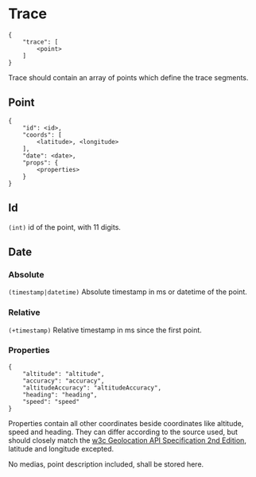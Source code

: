 # Trace

    {
        "trace": [
            <point>
        ]
    }

Trace should contain an array of points which define the trace segments.

## Point

    {
        "id": <id>,
        "coords": [
            <latitude>, <longitude>
        ],
        "date": <date>,
        "props": {
            <properties>
        }
    }


## Id
`(int)` id of the point, with 11 digits.

## Date

### Absolute
`(timestamp|datetime)` Absolute timestamp in ms or datetime of the point.

### Relative
`(+timestamp)` Relative timestamp in ms since the first point.


### Properties

    {
        "altitude": "altitude",
        "accuracy": "accuracy",
        "altitudeAccuracy": "altitudeAccuracy",
        "heading": "heading",
        "speed": "speed"
    }

Properties contain all other coordinates beside coordinates like altitude, speed and heading.
They can differ according to the source used, but should closely match the [w3c Geolocation API Specification 2nd Edition](https://www.w3.org/TR/geolocation-API/#coordinates), latitude and longitude excepted.

No medias, point description included, shall be stored here.